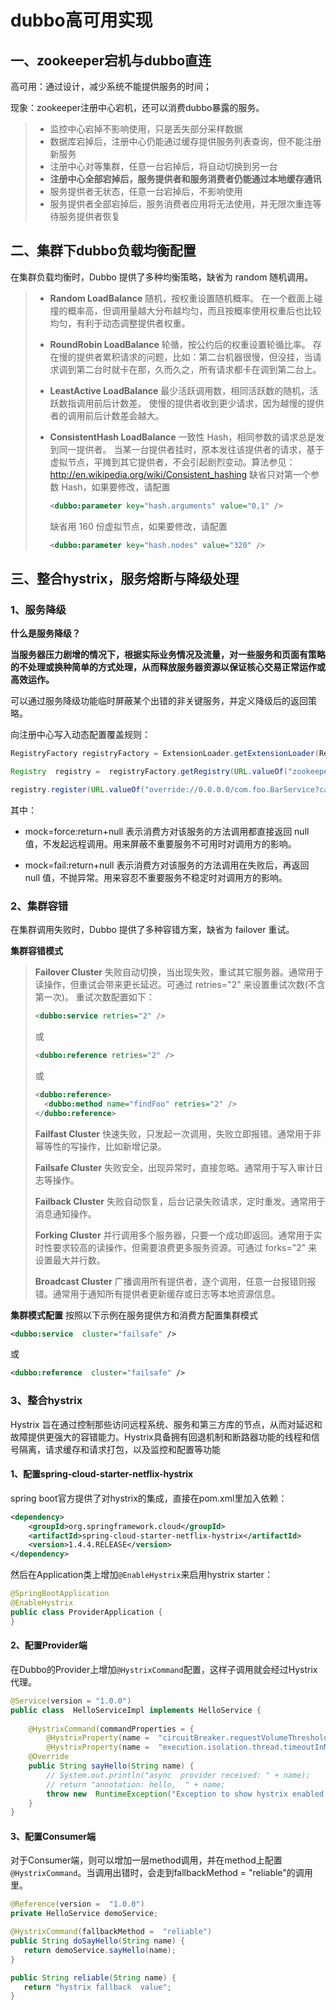# dubbo高可用实现

## 一、zookeeper宕机与dubbo直连

高可用：通过设计，减少系统不能提供服务的时间；

现象：zookeeper注册中心宕机，还可以消费dubbo暴露的服务。

> - 监控中心宕掉不影响使用，只是丢失部分采样数据  
> -  数据库宕掉后，注册中心仍能通过缓存提供服务列表查询，但不能注册新服务  
> - 注册中心对等集群，任意一台宕掉后，将自动切换到另一台  
> - **注册中心全部宕掉后，服务提供者和服务消费者仍能通过本地缓存通讯**  
> -  服务提供者无状态，任意一台宕掉后，不影响使用  
> - 服务提供者全部宕掉后，服务消费者应用将无法使用，并无限次重连等待服务提供者恢复     

## 二、集群下dubbo负载均衡配置

在集群负载均衡时，Dubbo 提供了多种均衡策略，缺省为 random 随机调用。

>- **Random LoadBalance**  随机，按权重设置随机概率。  在一个截面上碰撞的概率高，但调用量越大分布越均匀，而且按概率使用权重后也比较均匀，有利于动态调整提供者权重。  
>
>- **RoundRobin  LoadBalance**  轮循，按公约后的权重设置轮循比率。  存在慢的提供者累积请求的问题，比如：第二台机器很慢，但没挂，当请求调到第二台时就卡在那，久而久之，所有请求都卡在调到第二台上。  
>
>- **LeastActive  LoadBalance**  最少活跃调用数，相同活跃数的随机，活跃数指调用前后计数差。  使慢的提供者收到更少请求，因为越慢的提供者的调用前后计数差会越大。  
>
>- **ConsistentHash  LoadBalance**  一致性 Hash，相同参数的请求总是发到同一提供者。  当某一台提供者挂时，原本发往该提供者的请求，基于虚拟节点，平摊到其它提供者，不会引起剧烈变动。算法参见：http://en.wikipedia.org/wiki/Consistent_hashing  缺省只对第一个参数 Hash，如果要修改，请配置 
>
>    ```xml
>    <dubbo:parameter key="hash.arguments" value="0,1" />  
>    ```
>
>    缺省用 160 份虚拟节点，如果要修改，请配置 
>
>    ```xml
>    <dubbo:parameter key="hash.nodes" value="320" />  
>    ```

## 三、整合hystrix，服务熔断与降级处理

### 1、服务降级

**什么是服务降级？**

**当服务器压力剧增的情况下，根据实际业务情况及流量，对一些服务和页面有策略的不处理或换种简单的方式处理，从而释放服务器资源以保证核心交易正常运作或高效运作。**

可以通过服务降级功能临时屏蔽某个出错的非关键服务，并定义降级后的返回策略。

向注册中心写入动态配置覆盖规则：

```java
RegistryFactory registryFactory = ExtensionLoader.getExtensionLoader(RegistryFactory.class).getAdaptiveExtension();

Registry  registry =  registryFactory.getRegistry(URL.valueOf("zookeeper://10.20.153.10:2181")); 

registry.register(URL.valueOf("override://0.0.0.0/com.foo.BarService?category=configurators&dynamic=false&application=foo&mock=force:return+null"));  
```

其中：

- mock=force:return+null 表示消费方对该服务的方法调用都直接返回 null 值，不发起远程调用。用来屏蔽不重要服务不可用时对调用方的影响。

- mock=fail:return+null 表示消费方对该服务的方法调用在失败后，再返回 null 值，不抛异常。用来容忍不重要服务不稳定时对调用方的影响。

### 2、集群容错

在集群调用失败时，Dubbo 提供了多种容错方案，缺省为 failover 重试。

**集群容错模式**

>**Failover Cluster**  失败自动切换，当出现失败，重试其它服务器。通常用于读操作，但重试会带来更长延迟。可通过  retries="2" 来设置重试次数(不含第一次)。     重试次数配置如下：  
>
>```xml
><dubbo:service retries="2" />
>```
>
>  或  
>
>```xml
><dubbo:reference retries="2" />
>```
>
>  或  
>
>```xml
><dubbo:reference>    
>	<dubbo:method name="findFoo" retries="2" />  
></dubbo:reference>    
>```
>
>**Failfast  Cluster**  快速失败，只发起一次调用，失败立即报错。通常用于非幂等性的写操作，比如新增记录。     
>
>**Failsafe  Cluster**  失败安全，出现异常时，直接忽略。通常用于写入审计日志等操作。     
>
>**Failback  Cluster**  失败自动恢复，后台记录失败请求，定时重发。通常用于消息通知操作。     
>
>**Forking  Cluster**  并行调用多个服务器，只要一个成功即返回。通常用于实时性要求较高的读操作，但需要浪费更多服务资源。可通过  forks="2" 来设置最大并行数。     
>
>**Broadcast  Cluster**  广播调用所有提供者，逐个调用，任意一台报错则报错。通常用于通知所有提供者更新缓存或日志等本地资源信息。     

**集群模式配置**  按照以下示例在服务提供方和消费方配置集群模式  

```xml
<dubbo:service  cluster="failsafe" />  
```

或 

```xml
<dubbo:reference  cluster="failsafe" />  
```

### 3、整合hystrix

Hystrix 旨在通过控制那些访问远程系统、服务和第三方库的节点，从而对延迟和故障提供更强大的容错能力。Hystrix具备拥有回退机制和断路器功能的线程和信号隔离，请求缓存和请求打包，以及监控和配置等功能

#### 1、配置spring-cloud-starter-netflix-hystrix

spring boot官方提供了对hystrix的集成，直接在pom.xml里加入依赖：

```xml
<dependency>          
    <groupId>org.springframework.cloud</groupId>          
    <artifactId>spring-cloud-starter-netflix-hystrix</artifactId>          
    <version>1.4.4.RELEASE</version>      
</dependency>  
```

然后在Application类上增加```@EnableHystrix```来启用hystrix starter：

```java
@SpringBootApplication  
@EnableHystrix  
public class ProviderApplication {
}
```

#### 2、配置Provider端

在Dubbo的Provider上增加```@HystrixCommand```配置，这样子调用就会经过Hystrix代理。

```java
@Service(version = "1.0.0")  
public class  HelloServiceImpl implements HelloService {    
    
	@HystrixCommand(commandProperties = {     
        @HystrixProperty(name =  "circuitBreaker.requestVolumeThreshold", value = "10"),   	
        @HystrixProperty(name =  "execution.isolation.thread.timeoutInMilliseconds", value="2000") })    
    @Override    
    public String sayHello(String name) {      
        // System.out.println("async  provider received: " + name);      
        // return "annotation: hello,  " + name;      
        throw new  RuntimeException("Exception to show hystrix enabled.");    
    }  
}  
```

#### 3、配置Consumer端

对于Consumer端，则可以增加一层method调用，并在method上配置```@HystrixCommand```。当调用出错时，会走到fallbackMethod = "reliable"的调用里。

 ```java
@Reference(version =  "1.0.0")    
private HelloService demoService;       

@HystrixCommand(fallbackMethod =  "reliable")    
public String doSayHello(String name) {      
	return demoService.sayHello(name);    
}    

public String reliable(String name) {      
    return "hystrix fallback  value";    
}  
 ```



​    

 